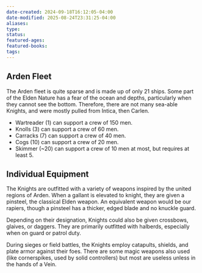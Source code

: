 ```yaml
---
date-created: 2024-09-18T16:12:05-04:00
date-modified: 2025-08-24T23:31:25-04:00
aliases: 
type: 
status: 
featured-ages: 
featured-books: 
tags: 
---
```

## Arden Fleet
The Arden fleet is quite sparse and is made up of only 21 ships. Some part of the Elden Nature has a fear of the ocean and depths, particularly when they cannot see the bottom. Therefore, there are not many sea-able Knights, and were mostly pulled from Intica, then Carlen.
- Wartreader (1) can support a crew of 150 men.
- Knolls (3) can support a crew of 60 men.
- Carracks (7) can support a crew of 40 men.
- Cogs (10) can support a crew of 20 men.
- Skimmer (~20) can support a crew of 10 men at most, but requires at least 5.
## Individual Equipment
The Knights are outfitted with a variety of weapons inspired by the united regions of Arden. When a gallant is elevated to knight, they are given a pinsteel, the classical Elden weapon. An equivalent weapon would be our rapiers, though a pinsteel has a thicker, edged blade and no knuckle guard.

Depending on their designation, Knights could also be given crossbows, glaives, or daggers. They are primarily outfitted with halberds, especially when on guard or patrol duty.

During sieges or field battles, the Knights employ catapults, shields, and plate armor against their foes. There are some magic weapons also used (like cornerspikes, used by solid controllers) but most are useless unless in the hands of a Vein.